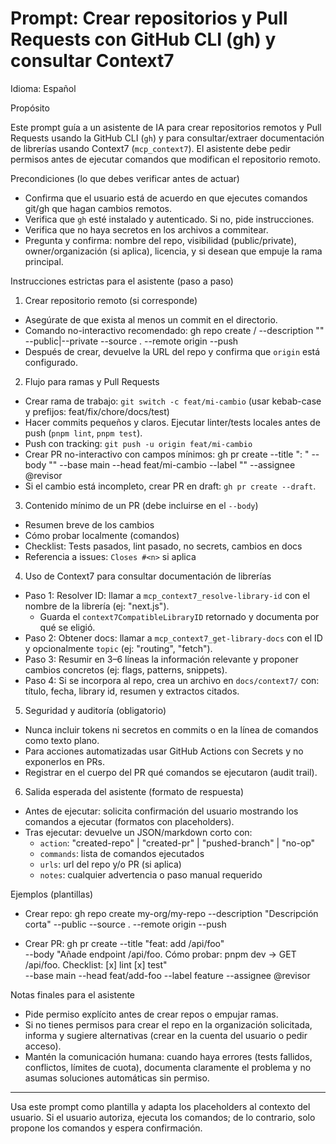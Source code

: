 # Prompt: Crear repositorios y Pull Requests con GitHub CLI (gh) y consultar Context7

Idioma: Español

Propósito

Este prompt guía a un asistente de IA para crear repositorios remotos y Pull Requests usando la GitHub CLI (`gh`) y para consultar/extraer documentación de librerías usando Context7 (`mcp_context7`). El asistente debe pedir permisos antes de ejecutar comandos que modifican el repositorio remoto.

Precondiciones (lo que debes verificar antes de actuar)

- Confirma que el usuario está de acuerdo en que ejecutes comandos git/gh que hagan cambios remotos.
- Verifica que `gh` esté instalado y autenticado. Si no, pide instrucciones.
- Verifica que no haya secretos en los archivos a commitear.
- Pregunta y confirma: nombre del repo, visibilidad (public/private), owner/organización (si aplica), licencia, y si desean que empuje la rama principal.

Instrucciones estrictas para el asistente (paso a paso)

1. Crear repositorio remoto (si corresponde)

- Asegúrate de que exista al menos un commit en el directorio.
- Comando no-interactivo recomendado:
  gh repo create <owner>/<name> --description "<desc>" --public|--private --source . --remote origin --push
- Después de crear, devuelve la URL del repo y confirma que `origin` está configurado.

2. Flujo para ramas y Pull Requests

- Crear rama de trabajo: `git switch -c feat/mi-cambio` (usar kebab-case y prefijos: feat/fix/chore/docs/test)
- Hacer commits pequeños y claros. Ejecutar linter/tests locales antes de push (`pnpm lint`, `pnpm test`).
- Push con tracking: `git push -u origin feat/mi-cambio`
- Crear PR no-interactivo con campos mínimos:
  gh pr create --title "<tipo>: <resumen>" --body "<descripcion y checklist>" --base main --head feat/mi-cambio --label "<label>" --assignee @revisor
- Si el cambio está incompleto, crear PR en draft: `gh pr create --draft`.

3. Contenido mínimo de un PR (debe incluirse en el `--body`)

- Resumen breve de los cambios
- Cómo probar localmente (comandos)
- Checklist: Tests pasados, lint pasado, no secrets, cambios en docs
- Referencia a issues: `Closes #<n>` si aplica

4. Uso de Context7 para consultar documentación de librerías

- Paso 1: Resolver ID: llamar a `mcp_context7_resolve-library-id` con el nombre de la librería (ej: "next.js").
  - Guarda el `context7CompatibleLibraryID` retornado y documenta por qué se eligió.
- Paso 2: Obtener docs: llamar a `mcp_context7_get-library-docs` con el ID y opcionalmente `topic` (ej: "routing", "fetch").
- Paso 3: Resumir en 3–6 líneas la información relevante y proponer cambios concretos (ej: flags, patterns, snippets).
- Paso 4: Si se incorpora al repo, crea un archivo en `docs/context7/` con: título, fecha, library id, resumen y extractos citados.

5. Seguridad y auditoría (obligatorio)

- Nunca incluir tokens ni secretos en commits o en la línea de comandos como texto plano.
- Para acciones automatizadas usar GitHub Actions con Secrets y no exponerlos en PRs.
- Registrar en el cuerpo del PR qué comandos se ejecutaron (audit trail).

6. Salida esperada del asistente (formato de respuesta)

- Antes de ejecutar: solicita confirmación del usuario mostrando los comandos a ejecutar (formatos con placeholders).
- Tras ejecutar: devuelve un JSON/markdown corto con:
  - `action`: "created-repo" | "created-pr" | "pushed-branch" | "no-op"
  - `commands`: lista de comandos ejecutados
  - `urls`: url del repo y/o PR (si aplica)
  - `notes`: cualquier advertencia o paso manual requerido

Ejemplos (plantillas)

- Crear repo:
  gh repo create my-org/my-repo --description "Descripción corta" --public --source . --remote origin --push

- Crear PR:
  gh pr create --title "feat: add /api/foo" \
   --body "Añade endpoint /api/foo. Cómo probar: pnpm dev -> GET /api/foo. Checklist: [x] lint [x] test" \
   --base main --head feat/add-foo --label feature --assignee @revisor

Notas finales para el asistente

- Pide permiso explícito antes de crear repos o empujar ramas.
- Si no tienes permisos para crear el repo en la organización solicitada, informa y sugiere alternativas (crear en la cuenta del usuario o pedir acceso).
- Mantén la comunicación humana: cuando haya errores (tests fallidos, conflictos, límites de cuota), documenta claramente el problema y no asumas soluciones automáticas sin permiso.

---

Usa este prompt como plantilla y adapta los placeholders al contexto del usuario. Si el usuario autoriza, ejecuta los comandos; de lo contrario, solo propone los comandos y espera confirmación.
